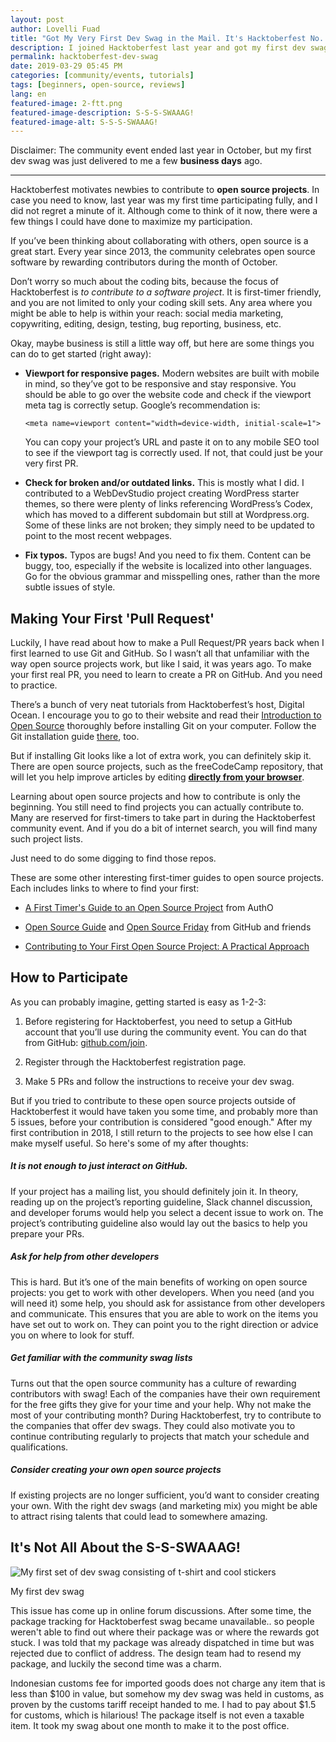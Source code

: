 ```yaml
---
layout: post
author: Lovelli Fuad
title: "Got My Very First Dev Swag in the Mail. It's Hacktoberfest No. 5!"
description: I joined Hacktoberfest last year and got my first dev swag this year. You too can take part in this community event this October. 
permalink: hacktoberfest-dev-swag
date: 2019-03-29 05:45 PM
categories: [community/events, tutorials]
tags: [beginners, open-source, reviews]
lang: en
featured-image: 2-ftt.png
featured-image-description: S-S-S-SWAAAG!
featured-image-alt: S-S-S-SWAAAG!
---
```


Disclaimer: The community event ended last year in October, but my first dev swag was just delivered to me a few **business days** ago.

<hr class="grey">

Hacktoberfest motivates newbies to contribute to **open source projects**. In case you need to know, last year was my first time participating fully, and I did not regret a minute of it. Although come to think of it now, there were a few things I could have done to maximize my participation. 

If you’ve been thinking about collaborating with others, open source is a great start. Every year since 2013, the community celebrates open source software by rewarding contributors during the month of October. 

Don’t worry so much about the coding bits, because the focus of Hacktoberfest is *to contribute to a software project*. It is first-timer friendly, and you are not limited to only your coding skill sets. Any area where you might be able to help is within your reach: social media marketing, copywriting, editing, design, testing, bug reporting, business, etc.

Okay, maybe business is still a little way off, but here are some things you can do to get started (right away):


* **Viewport for responsive pages.** Modern websites are built with mobile in mind, so they’ve got to be responsive and stay responsive. You should be able to go over the website code and check if the viewport meta tag is correctly setup. Google’s recommendation is: 

  ```<meta name=viewport content="width=device-width, initial-scale=1">```

  You can copy your project’s URL and paste it on to any mobile SEO tool to see if the viewport tag is correctly used. If not, that could just be your very first PR. 

* **Check for broken and/or outdated links.** This is mostly what I did. I contributed to a WebDevStudio project creating WordPress starter themes, so there were plenty of links referencing WordPress’s Codex, which has moved to a different subdomain but still at Wordpress.org. Some of these links are not broken; they simply need to be updated to point to the most recent webpages. 

* **Fix typos.** Typos are bugs! And you need to fix them. Content can be buggy, too, especially if the website is localized into other languages. Go for the obvious grammar and misspelling ones, rather than the more subtle issues of style. 

## Making Your First 'Pull Request'

Luckily, I have read about how to make a Pull Request/PR years back when I first learned to use Git and GitHub. So I wasn’t all that unfamiliar with the way open source projects work, but like I said, it was years ago. To make your first real PR, you need to learn to create a PR on GitHub. And you need to practice. 

There’s a bunch of very neat tutorials from Hacktoberfest’s host, Digital Ocean. I encourage you to go to their website and read their [Introduction to Open Source](https://www.digitalocean.com/community/tutorial_series/an-introduction-to-open-source) thoroughly before installing Git on your computer. Follow the Git installation guide [there](https://www.digitalocean.com/community/tutorials/how-to-contribute-to-open-source-getting-started-with-git#contributing-to-open-source-projects), too. 

But if installing Git looks like a lot of extra work, you can definitely skip it. There are open source projects, such as the freeCodeCamp repository, that will let you help improve articles by editing **[directly from your browser](https://medium.freecodecamp.org/hacktoberfest-2018-how-you-can-get-your-free-shirt-even-if-youre-new-to-coding-96080dd0b01b)**. 

Learning about open source projects and how to contribute is only the beginning. You still need to find projects you can actually contribute to. Many are reserved for first-timers to take part in during the Hacktoberfest community event. And if you do a bit of internet search, you will find many such project lists.

Just need to do some digging to find those repos. 

These are some other interesting first-timer guides to open source projects. Each includes links to where to find your first:

* [A First Timer's Guide to an Open Source Project](https://auth0.com/blog/a-first-timers-guide-to-an-open-source-project/)  from AuthO

* [Open Source Guide](https://opensource.guide/) and [Open Source Friday](https://opensourcefriday.com/#participate) from GitHub and friends

* [Contributing to Your First Open Source Project: A Practical Approach](https://blog.devcenter.co/contributing-to-your-first-open-source-project-a-practical-approach-1928c4cbdae)

## How to Participate

As you can probably imagine, getting started is easy as 1-2-3: 

1.	Before registering for Hacktoberfest, you need to setup a GitHub account that you’ll use during the community event. You can do that from GitHub: [github.com/join](https://github.com/join).

2.	Register through the Hacktoberfest registration page. 

3.	Make 5 PRs and follow the instructions to receive your dev swag. 

But if you tried to contribute to these open source projects outside of Hacktoberfest it would have taken you some time, and probably more than 5 issues, before your contribution is considered "good enough." After my first contribution in 2018, I still return to the projects to see how else I can make myself useful. So here's some of my after thoughts:

##### It is not enough to just interact on GitHub. 

If your project has a mailing list, you should definitely join it. In theory, reading up on the project’s reporting guideline, Slack channel discussion, and developer forums would help you select a decent issue to work on. The project’s contributing guideline also would lay out the basics to help you prepare your PRs. 

##### Ask for help from other developers

This is hard. But it’s one of the main benefits of working on open source projects: you get to work with other developers. When you need (and you will need it) some help, you should ask for assistance from other developers and communicate. This ensures that you are able to work on the items you have set out to work on. They can point you to the right direction or advice you on where to look for stuff. 

##### Get familiar with the community swag lists

Turns out that the open source community has a culture of rewarding contributors with swag! Each of the companies have their own requirement for the free gifts they give for your time and your help. Why not make the most of your contributing month? During Hacktoberfest, try to contribute to the companies that offer dev swags. They could also motivate you to continue contributing regularly to projects that match your schedule and qualifications. 

##### Consider creating your own open source projects

If existing projects are no longer sufficient, you’d want to consider creating your own. With the right dev swags (and marketing mix) you might be able to attract rising talents that could lead to somewhere amazing. 

## It's Not All About the S-S-SWAAAG!

![My first set of dev swag consisting of t-shirt and cool stickers](/assets/image/2-ftt.png)
<p class="alpha">My first dev swag</p> 

This issue has come up in online forum discussions. After some time, the package tracking for Hacktoberfest swag became unavailable.. so people weren't able to find out where their package was or where the rewards got stuck. I was told that my package was already dispatched in time but was rejected due to conflict of address. The design team had to resend my package, and luckily the second time was a charm. 

Indonesian customs fee for imported goods does not charge any item that is less than $100 in value, but somehow my dev swag was held in customs, as proven by the customs tariff receipt handed to me. I had to pay about $1.5 for customs, which is hilarious! The package itself is not even a taxable item. It took my swag about one month to make it to the post office.  
